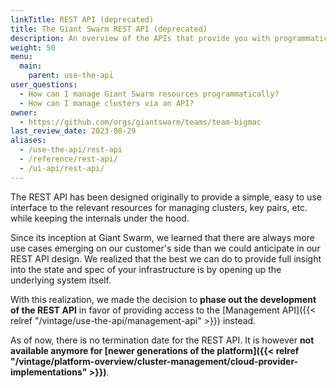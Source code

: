 ```yaml
---
linkTitle: REST API (deprecated)
title: The Giant Swarm REST API (deprecated)
description: An overview of the APIs that provide you with programmatic access to resources like your workload clusters in a Giant Swarm installation. Namely the Rest API and the Management API.
weight: 50
menu:
  main:
    parent: use-the-api
user_questions:
  - How can I manage Giant Swarm resources programmatically?
  - How can I manage clusters via an API?
owner:
  - https://github.com/orgs/giantswarm/teams/team-bigmac
last_review_date: 2023-08-29
aliases:
  - /use-the-api/rest-api
  - /reference/rest-api/
  - /ui-api/rest-api/
---
```


The REST API has been designed originally to provide a simple, easy to use interface to the relevant resources for managing clusters, key pairs, etc. while keeping the internals under the hood.

Since its inception at Giant Swarm, we learned that there are always more use cases emerging on our customer's side than we could anticipate in our REST API design. We realized that the best we can do to provide full insight into the state and spec of your infrastructure is by opening up the underlying system itself.

With this realization, we made the decision to **phase out the development of the REST API** in favor of providing access to the [Management API]({{< relref "/vintage/use-the-api/management-api" >}}) instead.

As of now, there is no termination date for the REST API. It is however **not available anymore for [newer generations of the platform]({{< relref "/vintage/platform-overview/cluster-management/cloud-provider-implementations" >}})**.

